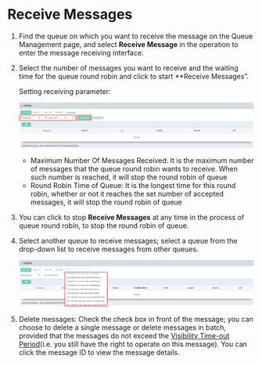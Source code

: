 # Receive Messages

1. Find the queue on which you want to receive the message on the Queue Management page, and select **Receive Message** in the operation to enter the message receiving interface.

2. Select the number of messages you want to receive and the waiting time for the queue round robin and click to start **Receive Messages”.

   Setting receiving parameter:

   ![接收参数](../../../../../image/Internet-Middleware/Queue-Service/操作指南-11.png)

   - Maximum Number Of Messages Received: It is the maximum number of messages that the queue round robin wants to receive. When such number is reached, it will stop the round robin of queue
   - Round Robin Time of Queue: It is the longest time for this round robin, whether or not it reaches the set number of accepted messages, it will stop the round robin of queue

3. You can click to stop **Receive Messages** at any time in the process of queue round robin, to stop the round robin of queue.

4. Select another queue to receive messages; select a queue from the drop-down list to receive messages from other queues.

   ![选择队列](../../../../../image/Internet-Middleware/Queue-Service/操作指南-12.png)

5. Delete messages: Check the check box in front of the message; you can choose to delete a single message or delete messages in batch, provided that the messages do not exceed the [Visibility Time-out Period](../../Introduction/Core-Concepts.md)(i.e. you still have the right to operate on this message). You can click the message ID to view the message details.
